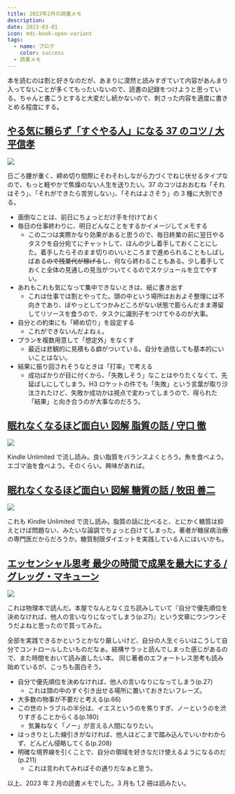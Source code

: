 ```yaml
---
title: 2023年2月の読書メモ
description:
date: 2023-03-01
icon: mdi-book-open-variant
tags:
  - name: ブログ
    color: success
  - 読書メモ
---
```


本を読むのは割と好きなのだが、あまりに漠然と読みすぎていて内容があんまり入ってないことが多くてもったいないので、読書の記録をつけようと思っている。ちゃんと書こうとすると大変だし続かないので、刺さった内容を適度に書きとめる程度にする。

## [やる気に頼らず「すぐやる人」になる 37 のコツ / 大平信孝](https://amzn.to/3y2suQc)

<a href="https://www.amazon.co.jp/dp/B09HQQQ8RB?&linkCode=li2&tag=millstones-22&linkId=eaa2119381cbe73a5a77b00719001741&language=ja_JP&ref_=as_li_ss_il" target="_blank"><img border="0" src="//ws-fe.amazon-adsystem.com/widgets/q?_encoding=UTF8&ASIN=B09HQQQ8RB&Format=_SL160_&ID=AsinImage&MarketPlace=JP&ServiceVersion=20070822&WS=1&tag=millstones-22&language=ja_JP" ></a><img src="https://ir-jp.amazon-adsystem.com/e/ir?t=millstones-22&language=ja_JP&l=li2&o=9&a=B09HQQQ8RB" width="1" height="1" border="0" alt="" style="border:none !important; margin:0px !important;" />

日ごろ腰が重く、締め切り間際にそわそわしながら力づくでねじ伏せるタイプなので、もっと軽やかで焦燥のない人生を送りたい。37 のコツはおおむね「それはそう」、「それができたら苦労しない」、「それはよさそう」の 3 種に大別できる。

- 面倒なことは、前日にちょっとだけ手を付けておく
- 毎日の仕事終わりに、明日どんなことをするかイメージしてメモする
  - この二つは実際かなり効果があると思うので、毎日終業の前に翌日やるタスクを自分宛てにチャットして、ほんの少し着手しておくことにした。着手したらそのまま切りのいいところまで進められることもしばしばある~~ので残業代が稼げる~~し、何なら終わることもある。少し着手しておくと全体の見通しの見当がついてくるのでスケジュールを立てやすい。
- あれもこれも気になって集中できないときは、紙に書き出す
  - これは仕事では割とやってた。頭の中という場所はおおよそ整理には不向きであり、ぼやっとしてつかみどころがない状態で膨らんだまま滞留してリソースを食うので、タスクに識別子をつけてやるのが大事。
- 自分との約束にも「締め切り」を設定する
  - これができないんだよねぇ。
- プランを複数用意して「想定外」をなくす
  - 最近は悲観的に見積もる癖がついている。自分を過信しても基本的にいいことはない。
- 結果に振り回されそうなときは「打率」で考える
  - 成功ばかりが目に付くから、「失敗しそう」なことはやりたくなくて、先延ばしにしてしまう。H3 ロケットの件でも「失敗」という言葉が取り沙汰されたけど、失敗か成功かは視点で変わってしまうので、得られた「結果」と向き合うのが大事なのだろう。

## [眠れなくなるほど面白い 図解 脂質の話 / 守口 徹](https://amzn.to/3J275g9)

<a href="https://www.amazon.co.jp/dp/B08CXNQ6MP?&linkCode=li2&tag=millstones-22&linkId=2ef6584a2b15ab738762d0ea5f4e128e&language=ja_JP&ref_=as_li_ss_il" target="_blank"><img border="0" src="//ws-fe.amazon-adsystem.com/widgets/q?_encoding=UTF8&ASIN=B08CXNQ6MP&Format=_SL160_&ID=AsinImage&MarketPlace=JP&ServiceVersion=20070822&WS=1&tag=millstones-22&language=ja_JP" ></a><img src="https://ir-jp.amazon-adsystem.com/e/ir?t=millstones-22&language=ja_JP&l=li2&o=9&a=B08CXNQ6MP" width="1" height="1" border="0" alt="" style="border:none !important; margin:0px !important;" />

Kindle Unlimited で流し読み。良い脂質をバランスよくとろう。魚を食べよう。エゴマ油を食べよう。そのくらい。興味があれば。

## [眠れなくなるほど面白い 図解 糖質の話 / 牧田 善二](https://amzn.to/3y1tGmR)

<a href="https://www.amazon.co.jp/dp/B07LBVN46V?&linkCode=li2&tag=millstones-22&linkId=3b7b12334c4125608f5604648094f601&language=ja_JP&ref_=as_li_ss_il" target="_blank"><img border="0" src="//ws-fe.amazon-adsystem.com/widgets/q?_encoding=UTF8&ASIN=B07LBVN46V&Format=_SL160_&ID=AsinImage&MarketPlace=JP&ServiceVersion=20070822&WS=1&tag=millstones-22&language=ja_JP" ></a><img src="https://ir-jp.amazon-adsystem.com/e/ir?t=millstones-22&language=ja_JP&l=li2&o=9&a=B07LBVN46V" width="1" height="1" border="0" alt="" style="border:none !important; margin:0px !important;" />

これも Kindle Unlimited で流し読み。脂質の話に比べると、とにかく糖質は抑えとけば問題ない、みたいな論調でちょっと白けてしまった。著者が糖尿病治療の専門医だからだろうか。糖質制限ダイエットを実践している人にはいいかも。

## [エッセンシャル思考 最少の時間で成果を最大にする / グレッグ・マキューン](https://amzn.to/3kxOob0)

<a href="https://www.amazon.co.jp/dp/B00QQKCV6E?&linkCode=li2&tag=millstones-22&linkId=579b506bd2eb7180a876a1dfb0a63f5f&language=ja_JP&ref_=as_li_ss_il" target="_blank"><img border="0" src="//ws-fe.amazon-adsystem.com/widgets/q?_encoding=UTF8&ASIN=B00QQKCV6E&Format=_SL160_&ID=AsinImage&MarketPlace=JP&ServiceVersion=20070822&WS=1&tag=millstones-22&language=ja_JP" ></a><img src="https://ir-jp.amazon-adsystem.com/e/ir?t=millstones-22&language=ja_JP&l=li2&o=9&a=B00QQKCV6E" width="1" height="1" border="0" alt="" style="border:none !important; margin:0px !important;" />

これは物理本で読んだ。本屋でなんとなく立ち読みしていて『自分で優先順位を決めなければ、他人の言いなりになってしまう(p.27)』という文章にウンウンそうだよねと思ったので買ってみた。

全部を実践できるかというとかなり厳しいけど、自分の人生ぐらいはこうして自分でコントロールしたいものだなぁ。結構サラッと読んでしまった感じがあるので、また時間をおいて読み直したい本。
同じ著者のエフォートレス思考も読み始めているが、こっちも面白そう。

- 自分で優先順位を決めなければ、他人の言いなりになってしまう(p.27)
  - これは頭の中のすぐ引き出せる場所に置いておきたいフレーズ。
- 大多数の物事が不要だと考える(p.66)
- この世のトラブルの半分は、イエスというのを焦りすぎ、ノーというのを渋りすぎることからくる(p.180)
  - 気兼ねなく「ノー」が言える人間になりたい。
- はっきりとした線引きがなければ、他人はどこまで踏み込んでいいかわからず、どんどん侵略してくる(p.208)
- 明確な境界線を引くことで、自分の領域を好きなだけ使えるようになるのだ(p.211)
  - これは言われてみればその通りだなぁと思う。

以上、2023 年 2 月の読書メモでした。3 月も 1,2 冊は読みたい。

